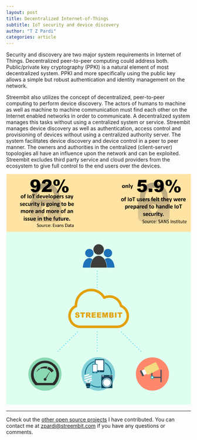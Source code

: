 ```yaml
---
layout: post
title: Decentralized Internet-of-Things
subtitle: IoT security and device discovery
author: "T Z Pardi"
categories: article
---
```


Security and discovery are two major system requirements in Internet of Things. Decentralized peer-to-peer computing could address both. Public/private key cryptography (PPKI) is a natural element of most decentralized system. PPKI and more specifically using the public key allows a simple but robust authentication and identity management on the network. 

Streembit also utilizes the concept of decentralized, peer-to-peer computing to perform device discovery. The actors of humans to machine as well as machine to machine communication must find each other on the Internet enabled networks in order to communicate. A decentralized system manages this tasks without using a centralized system or service. Streembit manages device discovery as well as authentication, access control and provisioning of devices without using a centralized authority server. The system facilitates device discovery and device control in a peer to peer manner. The owners and authorities in the centralized (client-server) topologies all have an influence upon the network and can be exploited. Streembit excludes third party service and cloud providers from the ecosystem to give full control to the end users over the devices.


![Streembit IoT](../img/streembit_iot.png)


-------

Check out the [other open source projects](https://github.com/zsoltpardi) I have contributed. You can contact me at zpardi@streembit.com if you have any questions or comments.
